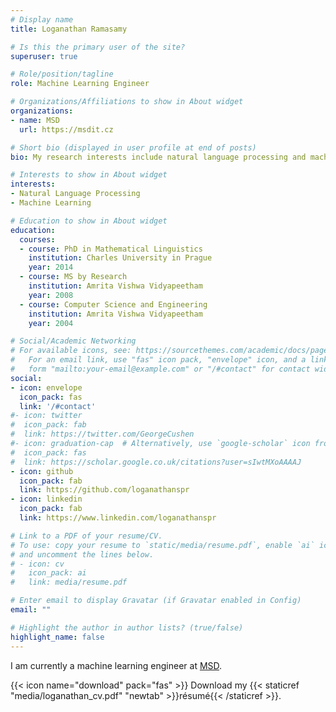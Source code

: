```yaml
---
# Display name
title: Loganathan Ramasamy

# Is this the primary user of the site?
superuser: true

# Role/position/tagline
role: Machine Learning Engineer

# Organizations/Affiliations to show in About widget
organizations:
- name: MSD
  url: https://msdit.cz

# Short bio (displayed in user profile at end of posts)
bio: My research interests include natural language processing and machine learning.

# Interests to show in About widget
interests:
- Natural Language Processing
- Machine Learning

# Education to show in About widget
education:
  courses:
  - course: PhD in Mathematical Linguistics
    institution: Charles University in Prague
    year: 2014
  - course: MS by Research
    institution: Amrita Vishwa Vidyapeetham
    year: 2008
  - course: Computer Science and Engineering
    institution: Amrita Vishwa Vidyapeetham
    year: 2004

# Social/Academic Networking
# For available icons, see: https://sourcethemes.com/academic/docs/page-builder/#icons
#   For an email link, use "fas" icon pack, "envelope" icon, and a link in the
#   form "mailto:your-email@example.com" or "/#contact" for contact widget.
social:
- icon: envelope
  icon_pack: fas
  link: '/#contact'
#- icon: twitter
#  icon_pack: fab
#  link: https://twitter.com/GeorgeCushen
#- icon: graduation-cap  # Alternatively, use `google-scholar` icon from `ai` icon pack
#  icon_pack: fas
#  link: https://scholar.google.co.uk/citations?user=sIwtMXoAAAAJ
- icon: github
  icon_pack: fab
  link: https://github.com/loganathanspr
- icon: linkedin
  icon_pack: fab
  link: https://www.linkedin.com/loganathanspr

# Link to a PDF of your resume/CV.
# To use: copy your resume to `static/media/resume.pdf`, enable `ai` icons in `params.toml`, 
# and uncomment the lines below.
# - icon: cv
#   icon_pack: ai
#   link: media/resume.pdf

# Enter email to display Gravatar (if Gravatar enabled in Config)
email: ""

# Highlight the author in author lists? (true/false)
highlight_name: false
---
```


<!-- Nelson Bighetti is a professor of artificial intelligence at the Stanford AI Lab. His research interests include distributed robotics, mobile computing and programmable matter. He leads the Robotic Neurobiology group, which develops self-reconfiguring robots, systems of self-organizing robots, and mobile sensor networks.

Lorem ipsum dolor sit amet, consectetur adipiscing elit. Sed neque elit, tristique placerat feugiat ac, facilisis vitae arcu. Proin eget egestas augue. Praesent ut sem nec arcu pellentesque aliquet. Duis dapibus diam vel metus tempus vulputate. -->
I am currently a machine learning engineer at [MSD](https://msdit.cz).

{{< icon name="download" pack="fas" >}} Download my {{< staticref "media/loganathan_cv.pdf" "newtab" >}}résumé{{< /staticref >}}.
